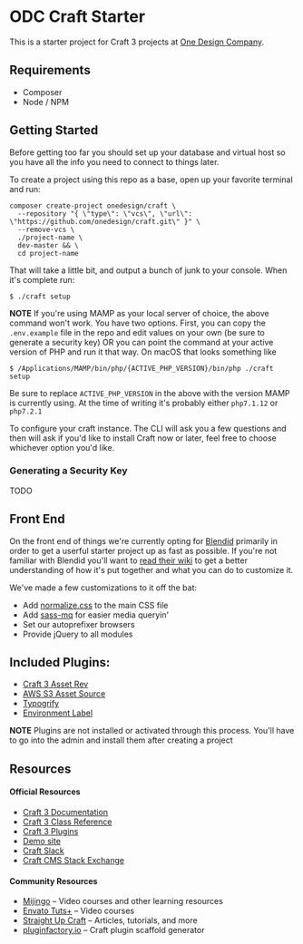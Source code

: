 # ODC Craft Starter

This is a starter project for Craft 3 projects at [One Design Company](https://onedesigncompany.com).

## Requirements
- Composer
- Node / NPM

## Getting Started
Before getting too far you should set up your database and virtual host so you have all the info you need to connect to things later.

To create a project using this repo as a base, open up your favorite terminal and run:
```
composer create-project onedesign/craft \
  --repository "{ \"type\": \"vcs\", \"url\": \"https://github.com/onedesign/craft.git\" }" \
  --remove-vcs \
  ./project-name \
  dev-master && \
  cd project-name
```

That will take a little bit, and output a bunch of junk to your console. When it's complete run:
```
$ ./craft setup
```
**NOTE**
If you're using MAMP as your local server of choice, the above command won't work. You have two options. First, you can copy the `.env.example` file in the repo and edit values on your own (be sure to generate a security key) OR you can point the command at your active version of PHP and run it that way. On macOS that looks something like
```
$ /Applications/MAMP/bin/php/{ACTIVE_PHP_VERSION}/bin/php ./craft setup
```
Be sure to replace `ACTIVE_PHP_VERSION` in the above with the version MAMP is currently using. At the time of writing it's probably either `php7.1.12` or `php7.2.1`

To configure your craft instance. The CLI will ask you a few questions and then will ask if you'd like to install Craft now or later, feel free to choose whichever option you'd like.

### Generating a Security Key
TODO

## Front End
On the front end of things we're currently opting for [Blendid](https://github.com/vigetlabs/blendid) primarily in order to get a userful starter project up as fast as possible. If you're not familiar with Blendid you'll want to [read their wiki](https://github.com/vigetlabs/blendid/wiki) to get a better understanding of how it's put together and what you can do to customize it.

We've made a few customizations to it off the bat:
- Add [normalize.css](https://necolas.github.io/normalize.css/) to the main CSS file
- Add [sass-mq](https://github.com/sass-mq/sass-mq) for easier media queryin'
- Set our autoprefixer browsers
- Provide jQuery to all modules

## Included Plugins:
- [Craft 3 Asset Rev](https://github.com/clubstudioltd/craft3-asset-rev)
- [AWS S3 Asset Source](https://github.com/craftcms/aws-s3)
- [Typogrify](https://github.com/nystudio107/craft-typogrify)
- [Environment Label](https://github.com/TopShelfCraft/Environment-Label)

**NOTE**
Plugins are not installed or activated through this process. You'll have to go into the admin and install them after creating a project

## Resources

#### Official Resources
- [Craft 3 Documentation](https://docs.craftcms.com/v3/)
- [Craft 3 Class Reference](https://docs.craftcms.com/api/v3/)
- [Craft 3 Plugins](https://plugins.craftcms.com)
- [Demo site](https://demo.craftcms.com/)
- [Craft Slack](https://craftcms.com/community#slack)
- [Craft CMS Stack Exchange](http://craftcms.stackexchange.com/)

#### Community Resources
- [Mijingo](https://mijingo.com/craft) – Video courses and other learning resources
- [Envato Tuts+](https://webdesign.tutsplus.com/categories/craft-cms/courses) – Video courses
- [Straight Up Craft](http://straightupcraft.com/) – Articles, tutorials, and more
- [pluginfactory.io](https://pluginfactory.io/) – Craft plugin scaffold generator
